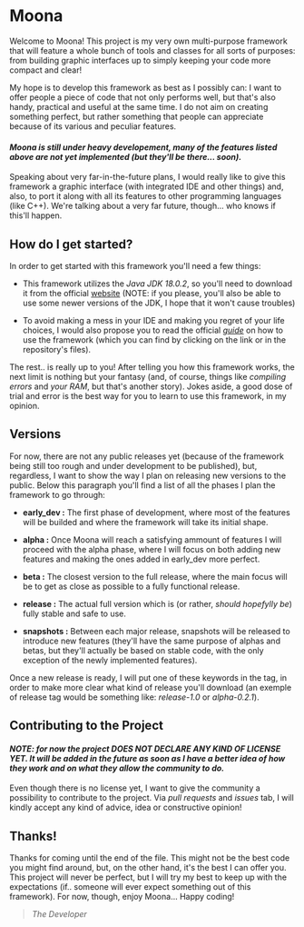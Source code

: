 # Moona

Welcome to Moona! This project is my very own multi-purpose framework that will feature a whole bunch of tools and classes for all sorts of purposes: from building graphic interfaces up to simply keeping your code more compact and clear!

My hope is to develop this framework as best as I possibly can: I want to offer people a piece of code that not only performs well, but that's also handy, practical and useful at the same time. I do not aim on creating something perfect, but rather something that people can appreciate because of its various and peculiar features.

#### ***Moona is still under heavy developement, many of the features listed above are not yet implemented (but they'll be there... soon).***

Speaking about very far-in-the-future plans, I would really like to give this framework a graphic interface (with integrated IDE and other things) and, also, to port it along with all its features to other programming languages (like C++). We're talking about a very far future, though... who knows if this'll happen.

## How do I get started?

In order to get started with this framework you'll need a few things:

* This framework utilizes the *Java JDK 18.0.2*, so you'll need to download it from the official [website](https://www.oracle.com/java/technologies/downloads/) (NOTE: if you please, you'll also be able to use some newer versions of the JDK, I hope that it won't cause troubles)

* To avoid making a mess in your IDE and making you regret of your life choices, I would also propose you to read the official [*guide*](https://github.com/anOsuPlayer/Moona/edit/early_dev/GUIDE.md) on how to use the framework (which you can find by clicking on the link or in the repository's files).

The rest.. is really up to you! After telling you how this framework works, the next limit is nothing but your fantasy (and, of course, things like *compiling errors* and *your RAM*, but that's another story). Jokes aside, a good dose of trial and error is the best way for you to learn to use this framework, in my opinion.

## Versions

For now, there are not any public releases yet (because of the framework being still too rough and under development to be published), but, regardless, I want to show the way I plan on releasing new versions to the public. Below this paragraph you'll find a list of all the phases I plan the framework to go through:

* **early_dev :** The first phase of development, where most of the features will be builded and where the framework will take its initial shape.

* **alpha :** Once Moona will reach a satisfying ammount of features I will proceed with the alpha phase, where I will focus on both adding new features and making the ones added in early_dev more perfect.

* **beta :** The closest version to the full release, where the main focus will be to get as close as possible to a fully functional release.

* **release :** The actual full version which is (or rather, *should hopefylly be*) fully stable and safe to use.

* **snapshots :** Between each major release, snapshots will be released to introduce new features (they'll have the same purpose of alphas and betas, but they'll actually be based on stable code, with the only exception of the newly implemented features).

Once a new release is ready, I will put one of these keywords in the tag, in order to make more clear what kind of release you'll download (an exemple of release tag would be something like: *release-1.0* or *alpha-0.2.1*).

## Contributing to the Project

#### ***NOTE: for now the project DOES NOT DECLARE ANY KIND OF LICENSE YET. It will be added in the future as soon as I have a better idea of how they work and on what they allow the community to do.***

Even though there is no license yet, I want to give the community a possibility to contribute to the project. Via *pull requests* and *issues* tab, I will kindly accept any kind of advice, idea or constructive opinion!

## Thanks!

Thanks for coming until the end of the file. This might not be the best code you might find around, but, on the other hand, it's the best I can offer you. This project will never be perfect, but I will try my best to keep up with the expectations (if.. someone will ever expect something out of this framework). For now, though, enjoy Moona... Happy coding!

> *The Developer*
